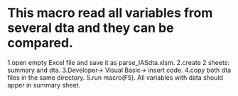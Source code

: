 # This macro read all variables from several dta and they can be compared.
1.open empty Excel file and save it as parse_IASdta.xlsm.
2.create 2 sheets: summary and dta.
3.Developer-> Visual Basic-> insert code.
4.copy both dta files in the same directory.
5.run macro(F5). All variables with data should apper in summary sheet. 
